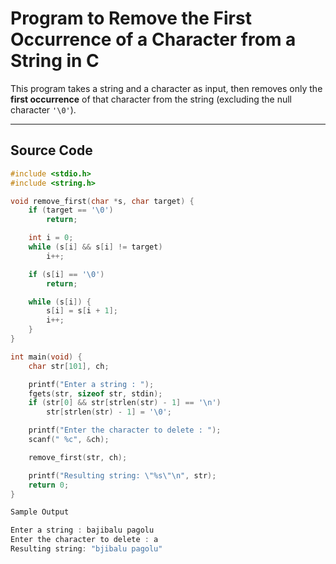 #  Program to Remove the First Occurrence of a Character from a String in C

This program takes a string and a character as input, then removes only the **first occurrence** of that character from the string (excluding the null character `'\0'`).

---

##  Source Code

```c
#include <stdio.h>
#include <string.h>

void remove_first(char *s, char target) {
    if (target == '\0')           
        return;

    int i = 0;
    while (s[i] && s[i] != target)
        i++;

    if (s[i] == '\0')              
        return;

    while (s[i]) {
        s[i] = s[i + 1];
        i++;
    }
}

int main(void) {
    char str[101], ch;

    printf("Enter a string : ");
    fgets(str, sizeof str, stdin);
    if (str[0] && str[strlen(str) - 1] == '\n')
        str[strlen(str) - 1] = '\0';

    printf("Enter the character to delete : ");
    scanf(" %c", &ch);

    remove_first(str, ch);

    printf("Resulting string: \"%s\"\n", str);
    return 0;
}

Sample Output

Enter a string : bajibalu pagolu
Enter the character to delete : a
Resulting string: "bjibalu pagolu"
